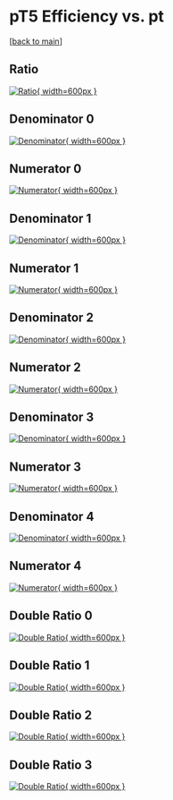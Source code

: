 # pT5 Efficiency vs. pt

[[back to main](./)]



## Ratio

[![Ratio](../mtv/var/pT5_loweta_211_1_eff_pt.png){ width=600px }](../mtv/var/pT5_loweta_211_1_eff_pt.pdf)

## Denominator 0

[![Denominator](../mtv/den/pT5_loweta_211_1_eff_pt_den0.png){ width=600px }](../mtv/den/pT5_loweta_211_1_eff_pt_den0.pdf)

## Numerator 0

[![Numerator](../mtv/num/pT5_loweta_211_1_eff_pt_num0.png){ width=600px }](../mtv/num/pT5_loweta_211_1_eff_pt_num0.pdf)

## Denominator 1

[![Denominator](../mtv/den/pT5_loweta_211_1_eff_pt_den1.png){ width=600px }](../mtv/den/pT5_loweta_211_1_eff_pt_den1.pdf)

## Numerator 1

[![Numerator](../mtv/num/pT5_loweta_211_1_eff_pt_num1.png){ width=600px }](../mtv/num/pT5_loweta_211_1_eff_pt_num1.pdf)

## Denominator 2

[![Denominator](../mtv/den/pT5_loweta_211_1_eff_pt_den2.png){ width=600px }](../mtv/den/pT5_loweta_211_1_eff_pt_den2.pdf)

## Numerator 2

[![Numerator](../mtv/num/pT5_loweta_211_1_eff_pt_num2.png){ width=600px }](../mtv/num/pT5_loweta_211_1_eff_pt_num2.pdf)

## Denominator 3

[![Denominator](../mtv/den/pT5_loweta_211_1_eff_pt_den3.png){ width=600px }](../mtv/den/pT5_loweta_211_1_eff_pt_den3.pdf)

## Numerator 3

[![Numerator](../mtv/num/pT5_loweta_211_1_eff_pt_num3.png){ width=600px }](../mtv/num/pT5_loweta_211_1_eff_pt_num3.pdf)

## Denominator 4

[![Denominator](../mtv/den/pT5_loweta_211_1_eff_pt_den4.png){ width=600px }](../mtv/den/pT5_loweta_211_1_eff_pt_den4.pdf)

## Numerator 4

[![Numerator](../mtv/num/pT5_loweta_211_1_eff_pt_num4.png){ width=600px }](../mtv/num/pT5_loweta_211_1_eff_pt_num4.pdf)

## Double Ratio 0

[![Double Ratio](../mtv/ratio/pT5_loweta_211_1_eff_pt_ratio0.png){ width=600px }](../mtv/ratio/pT5_loweta_211_1_eff_pt_ratio0.pdf)

## Double Ratio 1

[![Double Ratio](../mtv/ratio/pT5_loweta_211_1_eff_pt_ratio1.png){ width=600px }](../mtv/ratio/pT5_loweta_211_1_eff_pt_ratio1.pdf)

## Double Ratio 2

[![Double Ratio](../mtv/ratio/pT5_loweta_211_1_eff_pt_ratio2.png){ width=600px }](../mtv/ratio/pT5_loweta_211_1_eff_pt_ratio2.pdf)

## Double Ratio 3

[![Double Ratio](../mtv/ratio/pT5_loweta_211_1_eff_pt_ratio3.png){ width=600px }](../mtv/ratio/pT5_loweta_211_1_eff_pt_ratio3.pdf)

